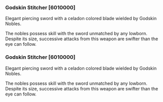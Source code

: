### Godskin Stitcher [6010000]

Elegant piercing sword with a celadon colored blade wielded by Godskin Nobles.

The nobles possess skill with the sword unmatched by any lowborn. Despite its size, successive attacks from this weapon are swifter than the eye can follow.### Godskin Stitcher [6010000]

Elegant piercing sword with a celadon colored blade wielded by Godskin Nobles.

The nobles possess skill with the sword unmatched by any lowborn. Despite its size, successive attacks from this weapon are swifter than the eye can follow.